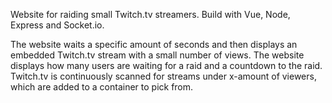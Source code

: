 Website for raiding small Twitch.tv streamers. 
Build with Vue, Node, Express and Socket.io. 

The website waits a specific amount of seconds and then displays an embedded Twitch.tv stream with a small number of views. The website displays how many users are waiting for a raid and a countdown to the raid. Twitch.tv is continuously scanned for streams under x-amount of viewers, which are added to a container to pick from.
